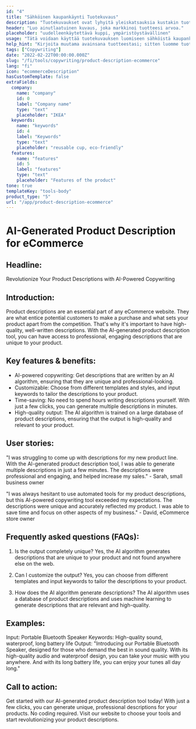 ```yaml
---
id: "4"
title: "Sähköinen kaupankäynti Tuotekuvaus"
description: "Tuotekuvaukset ovat lyhyitä yleiskatsauksia kustakin tuotteesta, joissa korostetaan tärkeimpiä ominaisuuksia ja etuja. Sähköisessä kaupankäynnissä ja vähittäiskaupassa on tärkeää miettiä selkeän kielen käyttöä, lyhyyttä ja keskittymistä enemmän optimoituihin SEO-avainsanoihin. Mutta muunlaisissa yrityksissä, kuten lakimiehissä, tärkeitä tekijöitä ovat ammattimaisuus ja asiakaspalvelu. Autamme sinua käyttämään tekoälyä luodaksesi tuotekuvauksia, jotka on räätälöity tiettyihin avainsanoihin ja jotka sopivat parhaiten brändillesi."
header: "Luo ainutlaatuinen kuvaus, joka markkinoi tuotteesi arvoa."
placeholder: "uudelleenkäytettävä kuppi, ympäristöystävällinen"
usage: "Tätä voidaan käyttää tuotekuvauksen luomiseen sähköistä kaupankäyntiä varten, esimerkiksi verkkokaupan ruokatoimituksia, vaatteita jne. varten."
help_hint: "Kirjoita muutama avainsana tuotteestasi; sitten luomme tuotekuvauksen annetusta tekstistä."
tags: ["Copywriting"]
date: "2022-02-22T00:00:00.000Z"
slug: "/fi/tools/copywriting/product-description-ecommerce"
lang: "fi"
icon: "ecommerceDescription"
hasCustomTemplate: false
extraFields:
  company:
    name: "company"
    id: 0
    label: "Company name"
    type: "text"
    placeholder: "IKEA"
  keywords:
    name: "keywords"
    id: 4
    label: "Keywords"
    type: "text"
    placeholder: "reusable cup, eco-friendly"
  features:
    name: "features"
    id: 5
    label: "features"
    type: "text"
    placeholder: "Features of the product"
tone: true
templateKey: "tools-body"
product_type: "5"
url: "/app/product-description-ecommerce"
---
```


# AI-Generated Product Description for eCommerce

## Headline:

Revolutionize Your Product Descriptions with AI-Powered Copywriting

## Introduction:

Product descriptions are an essential part of any eCommerce website. They are what entice potential customers to make a purchase and what sets your product apart from the competition. That's why it's important to have high-quality, well-written descriptions. With the AI-generated product description tool, you can have access to professional, engaging descriptions that are unique to your product.

## Key features & benefits:

- AI-powered copywriting: Get descriptions that are written by an AI algorithm, ensuring that they are unique and professional-looking.
- Customizable: Choose from different templates and styles, and input keywords to tailor the descriptions to your product.
- Time-saving: No need to spend hours writing descriptions yourself. With just a few clicks, you can generate multiple descriptions in minutes.
- High-quality output: The AI algorithm is trained on a large database of product descriptions, ensuring that the output is high-quality and relevant to your product.

## User stories:

"I was struggling to come up with descriptions for my new product line. With the AI-generated product description tool, I was able to generate multiple descriptions in just a few minutes. The descriptions were professional and engaging, and helped increase my sales." - Sarah, small business owner

"I was always hesitant to use automated tools for my product descriptions, but this AI-powered copywriting tool exceeded my expectations. The descriptions were unique and accurately reflected my product. I was able to save time and focus on other aspects of my business." - David, eCommerce store owner

## Frequently asked questions (FAQs):

1. Is the output completely unique?
   Yes, the AI algorithm generates descriptions that are unique to your product and not found anywhere else on the web.

2. Can I customize the output?
   Yes, you can choose from different templates and input keywords to tailor the descriptions to your product.

3. How does the AI algorithm generate descriptions?
   The AI algorithm uses a database of product descriptions and uses machine learning to generate descriptions that are relevant and high-quality.

## Examples:

Input: Portable Bluetooth Speaker
Keywords: High-quality sound, waterproof, long battery life
Output: "Introducing our Portable Bluetooth Speaker, designed for those who demand the best in sound quality. With its high-quality audio and waterproof design, you can take your music with you anywhere. And with its long battery life, you can enjoy your tunes all day long."

## Call to action:

Get started with our AI-generated product description tool today! With just a few clicks, you can generate unique, professional descriptions for your products. No coding required. Visit our website to choose your tools and start revolutionizing your product descriptions.
